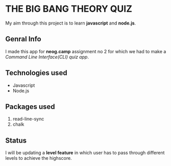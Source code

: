 # THE BIG BANG THEORY QUIZ

My aim through this project is to learn **javascript** and **node.js**.

## Genral Info
I made this app for **neog.camp** assignment no 2 for which we had to make a *Command Line Interface(CLI) quiz app*.

## Technologies used
* Javascript
* Node.js

## Packages used
1. read-line-sync
1. chalk

## Status
I will be updating a **level feature** in which user has to pass through different levels to achieve the highscore.